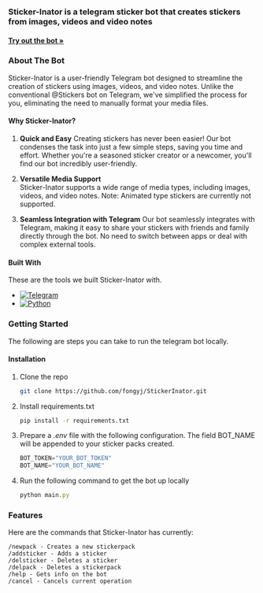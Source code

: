 ### **Sticker-Inator is a telegram sticker bot that creates stickers  from images, videos and video notes**

#### [Try out the bot »]("https://t.me/StickerinatorBot")

### About The Bot

Sticker-Inator is a user-friendly Telegram bot designed to streamline the creation of stickers using images, videos, and video notes. Unlike the conventional @Stickers bot on Telegram, we've simplified the process for you, eliminating the need to manually format your media files.

#### Why Sticker-Inator? 

1. <b>Quick and Easy</b> 
Creating stickers has never been easier! Our bot condenses the task into just a few simple steps, saving you time and effort. Whether you're a seasoned sticker creator or a newcomer, you'll find our bot incredibly user-friendly. 
 
2. <b>Versatile Media Support</b>  
Sticker-Inator supports a wide range of media types, including images, videos, and video notes. Note: Animated type stickers are currently not supported.
 
3. <b>Seamless Integration with Telegram</b>
Our bot seamlessly integrates with Telegram, making it easy to share your stickers with friends and family directly through the bot. No need to switch between apps or deal with complex external tools.


#### Built With

These are the tools we built Sticker-Inator with.

* [![Telegram]][Tele-url]
* [![Python]][Python-url]


### Getting Started

The following are steps you can take to run the telegram bot locally. 

#### Installation

1. Clone the repo
   ```sh
   git clone https://github.com/fongyj/StickerInator.git
   ```
2. Install requirements.txt
   ```sh
   pip install -r requirements.txt
   ```
3. Prepare a <i>.env</i> file with the following configuration. The field BOT_NAME will be appended to your sticker packs created.
   ```js
   BOT_TOKEN="YOUR_BOT_TOKEN"
   BOT_NAME="YOUR_BOT_NAME"
   ```
4. Run the following command to get the bot up locally
   ```js
   python main.py
   ```

### Features

Here are the commands that Sticker-Inator has currently:

```
/newpack - Creates a new stickerpack
/addsticker - Adds a sticker
/delsticker - Deletes a sticker
/delpack - Deletes a stickerpack
/help - Gets info on the bot
/cancel - Cancels current operation
```

<!-- MARKDOWN LINKS & IMAGES -->
[Telegram]: https://img.shields.io/badge/Telegram-2CA5E0?style=for-the-badge&logo=telegram&logoColor=white
[Tele-url]: https://python-telegram-bot.org/
[Python]: https://img.shields.io/badge/python-3670A0?style=for-the-badge&logo=python&logoColor=ffdd54
[Python-url]: https://docs.python.org/3/